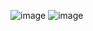 ![image](https://github.com/user-attachments/assets/ec334c12-d2b1-4b71-96c0-9d2c17759255)
![image](https://github.com/user-attachments/assets/57742f90-a639-4404-b944-ad71ade90474)


